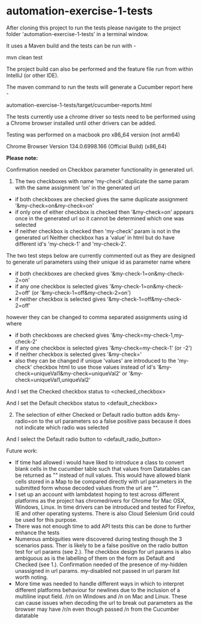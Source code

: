 # automation-exercise-1-tests

After cloning this project to run the tests please navigate to the project folder 'automation-exercise-1-tests' in a terminal window.

It uses a Maven build and the tests can be run with - 

mvn clean test

The project build can also be performed and the feature file run from within IntelliJ (or other IDE).

The maven command to run the tests will generate a Cucumber report here -

automation-exercise-1-tests/target/cucumber-reports.html

The tests currently use a chrome driver so tests need to be performed using a Chrome browser installed until other drivers can be added.

Testing was performed on a macbook pro x86_64 version (not arm64)

Chrome Browser Version 134.0.6998.166 (Official Build) (x86_64)


**Please note:**

Confirmation needed on Checkbox parameter functionality in generated url.

1. The two checkboxes with name 'my-check' duplicate the same param with the same assignment ‘on’ in the generated url

* if both checkboxes are checked gives the same duplicate assignment '&my-check=on&my-check=on'
* if only one of either checkbox is checked then '&my-check=on' appears once in the generated url so it cannot be determined which one was selected
* if neither checkbox is checked then 'my-check' param is not in the generated url Neither checkbox has a ‘value’ in html but do have different id's 'my-check-1' and 'my-check-2'.

The two test steps below are currently commented out as they are designed to generate url parameters using their unique id as parameter name where

* if both checkboxes are checked gives '&my-check-1=on&my-check-2=on'
* if any one checkbox is selected gives '&my-check-1=on&my-check-2=off' (or '&my-check-1=off&my-check-2=on')
* if neither checkbox is selected gives '&my-check-1=off&my-check-2=off'

however they can be changed to comma separated assignments using id where
* if both checkboxes are checked gives '&my-check=my-check-1,my-check-2'
* if any one checkbox is selected gives '&my-check=my-check-1' (or -2')
* if neither checkbox is selected gives '&my-check='
* also they can be changed if unique 'values' are introduced to the 'my-check' checkbox html to use those values instead of id's '&my-check=uniqueVal1&my-check=uniqueVal2' or '&my-check=uniqueVal1,uniqueVal2'

And  I set the Checked checkbox status to <checked_checkbox>

And  I set the Default checkbox status to <default_checkbox>


2. The selection of either Checked or Default radio button adds &my-radio=on to the url parameters so a false positive pass because it does not indicate which radio was selected

And I select the Default radio button to <default_radio_button>


Future work:

* If time had allowed i would have liked to introduce a class to convert blank cells in the cucumber table such that values from Datatables can be returned as "" instead of null values. This would have allowed blank cells stored in a Map to be compared directly with url parameters in the submitted form whose decoded values from the url are "".
* I set up an account with lambdatest hoping to test across different platforms as the project has chromedrivers for Chrome for Mac OSX, Windows, Linux. In time drivers can be introduced and tested for Firefox, IE and other operating systems. There is also Cloud Selenium Grid could be used for this purpose.
* There was not enough time to add API tests this can be done to further enhance the tests
* Numerous ambiguities were discovered during testing though the 3 scenarios pass. Ther is likely to be a false positive on the radio button test for url params (see 2.). The checkbox design for url params is also ambiguous as is the labelling of them on the form as Default and Checked (see 1.). Confirmation needed of the presence of my-hidden unassigned in url params. my-disabled not passed in url param list worth noting.
* More time was needed to handle different ways in which to interpret different platforms behaviour for newlines due to the inclusion of a multiline input field. /r/n on Windows and /n on Mac and Linux. These can cause issues when decoding the url to break out parameters as the browser may have /r/n even though passed /n from the Cucumber datatable